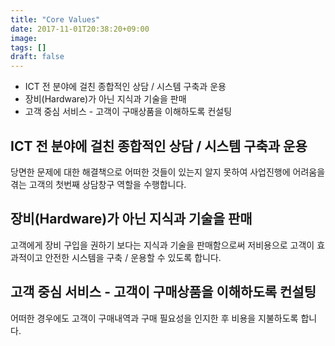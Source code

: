 ```yaml
---
title: "Core Values"
date: 2017-11-01T20:38:20+09:00
image: 
tags: []
draft: false
---
```

* ICT 전 분야에 걸친 종합적인 상담 / 시스템 구축과 운용
* 장비(Hardware)가 아닌 지식과 기술을 판매
* 고객 중심 서비스 - 고객이 구매상품을 이해하도록 컨설팅

<!--more-->
## ICT 전 분야에 걸친 종합적인 상담 / 시스템 구축과 운용
당면한 문제에 대한 해결책으로 어떠한 것들이 있는지 알지 못하여
사업진행에 어려움을 겪는 고객의 첫번째 상담창구 역할을 수행합니다.

## 장비(Hardware)가 아닌 지식과 기술을 판매
고객에게 장비 구입을 권하기 보다는 지식과 기술을 판매함으로써
저비용으로 고객이 효과적이고 안전한 시스템을 구축 / 운용할 수 있도록 합니다.

## 고객 중심 서비스 - 고객이 구매상품을 이해하도록 컨설팅
어떠한 경우에도 고객이 구매내역과 구매 필요성을 인지한 후 비용을 지불하도록 합니다.
